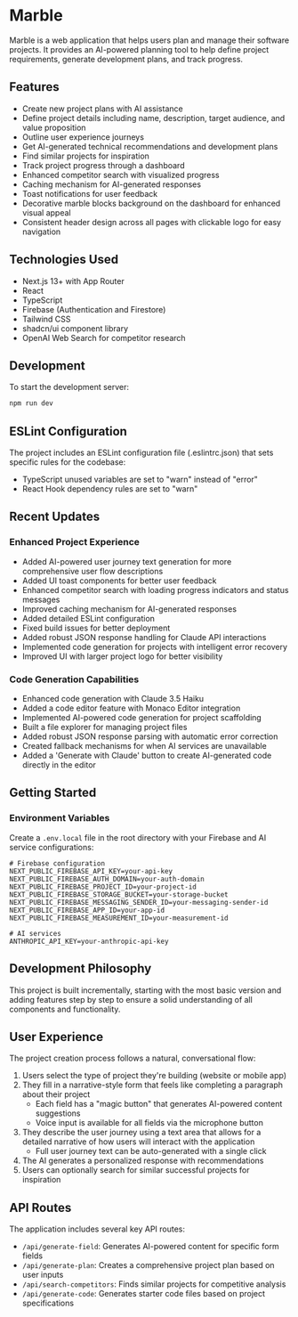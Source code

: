 # Marble

Marble is a web application that helps users plan and manage their software projects. It provides an AI-powered planning tool to help define project requirements, generate development plans, and track progress.

## Features

- Create new project plans with AI assistance
- Define project details including name, description, target audience, and value proposition
- Outline user experience journeys
- Get AI-generated technical recommendations and development plans
- Find similar projects for inspiration
- Track project progress through a dashboard
- Enhanced competitor search with visualized progress
- Caching mechanism for AI-generated responses
- Toast notifications for user feedback
- Decorative marble blocks background on the dashboard for enhanced visual appeal
- Consistent header design across all pages with clickable logo for easy navigation

## Technologies Used

- Next.js 13+ with App Router
- React
- TypeScript
- Firebase (Authentication and Firestore)
- Tailwind CSS
- shadcn/ui component library
- OpenAI Web Search for competitor research

## Development

To start the development server:

```bash
npm run dev
```

## ESLint Configuration

The project includes an ESLint configuration file (.eslintrc.json) that sets specific rules for the codebase:
- TypeScript unused variables are set to "warn" instead of "error"
- React Hook dependency rules are set to "warn"

## Recent Updates

### Enhanced Project Experience
- Added AI-powered user journey text generation for more comprehensive user flow descriptions
- Added UI toast components for better user feedback
- Enhanced competitor search with loading progress indicators and status messages
- Improved caching mechanism for AI-generated responses
- Added detailed ESLint configuration
- Fixed build issues for better deployment
- Added robust JSON response handling for Claude API interactions
- Implemented code generation for projects with intelligent error recovery
- Improved UI with larger project logo for better visibility

### Code Generation Capabilities
- Enhanced code generation with Claude 3.5 Haiku
- Added a code editor feature with Monaco Editor integration
- Implemented AI-powered code generation for project scaffolding
- Built a file explorer for managing project files
- Added robust JSON response parsing with automatic error correction
- Created fallback mechanisms for when AI services are unavailable
- Added a 'Generate with Claude' button to create AI-generated code directly in the editor

## Getting Started

### Environment Variables

Create a `.env.local` file in the root directory with your Firebase and AI service configurations:

```
# Firebase configuration
NEXT_PUBLIC_FIREBASE_API_KEY=your-api-key
NEXT_PUBLIC_FIREBASE_AUTH_DOMAIN=your-auth-domain
NEXT_PUBLIC_FIREBASE_PROJECT_ID=your-project-id
NEXT_PUBLIC_FIREBASE_STORAGE_BUCKET=your-storage-bucket
NEXT_PUBLIC_FIREBASE_MESSAGING_SENDER_ID=your-messaging-sender-id
NEXT_PUBLIC_FIREBASE_APP_ID=your-app-id
NEXT_PUBLIC_FIREBASE_MEASUREMENT_ID=your-measurement-id

# AI services
ANTHROPIC_API_KEY=your-anthropic-api-key
```

## Development Philosophy

This project is built incrementally, starting with the most basic version and adding features step by step to ensure a solid understanding of all components and functionality.

## User Experience

The project creation process follows a natural, conversational flow:

1. Users select the type of project they're building (website or mobile app)
2. They fill in a narrative-style form that feels like completing a paragraph about their project
   - Each field has a "magic button" that generates AI-powered content suggestions
   - Voice input is available for all fields via the microphone button
3. They describe the user journey using a text area that allows for a detailed narrative of how users will interact with the application
   - Full user journey text can be auto-generated with a single click
4. The AI generates a personalized response with recommendations
5. Users can optionally search for similar successful projects for inspiration

## API Routes

The application includes several key API routes:

- `/api/generate-field`: Generates AI-powered content for specific form fields
- `/api/generate-plan`: Creates a comprehensive project plan based on user inputs
- `/api/search-competitors`: Finds similar projects for competitive analysis
- `/api/generate-code`: Generates starter code files based on project specifications
